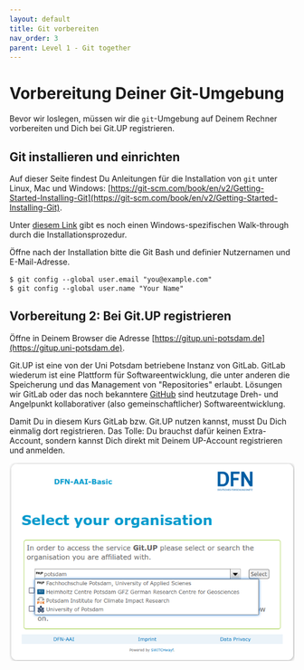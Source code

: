 ```yaml
---
layout: default
title: Git vorbereiten
nav_order: 3
parent: Level 1 - Git together
---
```


# Vorbereitung Deiner Git-Umgebung

Bevor wir loslegen, müssen wir die `git`-Umgebung auf Deinem Rechner vorbereiten
und Dich bei Git.UP registrieren.


## Git installieren und einrichten

Auf dieser Seite findest Du Anleitungen für die Installation von `git` unter
Linux, Mac und Windows: 
[https://git-scm.com/book/en/v2/Getting-Started-Installing-Git](https://git-scm.com/book/en/v2/Getting-Started-Installing-Git).

Unter [diesem Link](https://phoenixnap.com/kb/how-to-install-git-windows) gibt es noch einen Windows-spezifischen Walk-through durch die 
Installationsprozedur.

Öffne nach der Installation bitte die Git Bash und definier Nutzernamen
und E-Mail-Adresse.

```
$ git config --global user.email "you@example.com"
$ git config --global user.name "Your Name"
```


## Vorbereitung 2: Bei Git.UP registrieren

Öffne in Deinem Browser die Adresse [https://gitup.uni-potsdam.de](https://gitup.uni-potsdam.de).

Git.UP ist eine von der Uni Potsdam betriebene Instanz von GitLab. GitLab wiederum ist
eine Plattform für Softwareentwicklung, die unter anderen die Speicherung und
das Management von "Repositories" erlaubt. Lösungen wir GitLab oder das noch
bekanntere [GitHub](https://github.com) sind heutzutage Dreh- und Angelpunkt kollaborativer 
(also gemeinschaftlicher) Softwareentwicklung.

Damit Du in diesem Kurs GitLab bzw. Git.UP nutzen kannst, musst Du Dich einmalig
dort registrieren. Das Tolle: Du brauchst dafür keinen Extra-Account, sondern kannst
Dich direkt mit Deinem UP-Account registrieren und anmelden.

![img](img/gitup_register1.png)
